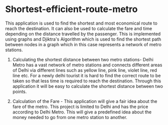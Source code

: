 # Shortest-efficient-route-metro

This application is used to find the shortest and most economical route to reach the destination. It can also be used to calculate the fare and time depending on the distance travelled by the passenger. This is implemented using graphs and Djiktra's Algorithm which is used to find the shortest path between nodes in a graph which in this case represents a network of metro stations.

1. Calculating the shortest distance between two metro stations- Delhi Metro has a vast network of metro stations and connects different areas of Delhi via different lines such as yellow line, pink line, violet line, red line etc. For a newly delhi tourist it is hard to find the correct route to be taken so that less time is required to reach the destination. Through this application it will be easy to calculate the shortest distance between two points.

2. Calculation of the Fare - This application will give a fair idea about the fare of the metro. This project is limited to Delhi and has the price according to Delhi Metro. This will give a predefined idea about the money needed to go from one metro station to another.
